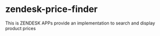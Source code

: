 # zendesk-price-finder
This is ZENDESK APPs provide an implementation to search and display product prices
